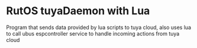 
# RutOS tuyaDaemon with Lua
Program that sends data provided by lua scripts to tuya cloud, also uses lua to call ubus espcontroller service to handle  incoming actions from tuya cloud

